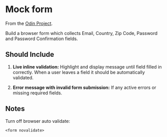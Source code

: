 # Mock form

From the [Odin Project](https://www.theodinproject.com/paths/full-stack-javascript/courses/javascript/lessons/forms).

Build a browser form which collects Email, Country, Zip Code, Password and Password Confirmation fields.

## Should Include

1. **Live inline validation:** Highlight and display message until field filled in correctly. When a user leaves a field it should be automatically validated.

2. **Error message with invalid form submission:** If any active errors or missing required fields.

## Notes

Turn off browser auto validate:

    <form novalidate>

